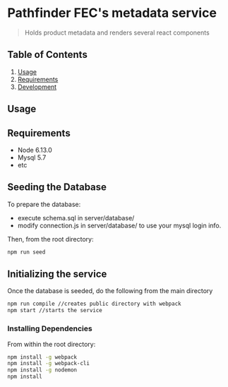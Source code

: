 # Pathfinder FEC's metadata service

> Holds product metadata and renders several react components


## Table of Contents

1. [Usage](#Usage)
1. [Requirements](#requirements)
1. [Development](#development)

## Usage



## Requirements

- Node 6.13.0
- Mysql 5.7
- etc


## Seeding the Database

To prepare the database:
- execute schema.sql in server/database/
- modify connection.js in server/database/ to use your mysql login info.

Then, from the root directory:

```sh
npm run seed
```

## Initializing the service

Once the database is seeded, do the following from the main directory

```sh
npm run compile //creates public directory with webpack
npm start //starts the service
```

### Installing Dependencies

From within the root directory:

```sh
npm install -g webpack
npm install -g webpack-cli
npm install -g nodemon
npm install
```
